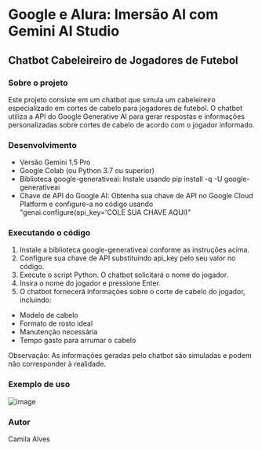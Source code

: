 # Google e Alura: Imersão AI com Gemini AI Studio

## Chatbot Cabeleireiro de Jogadores de Futebol

### Sobre o projeto
Este projeto consiste em um chatbot que simula um cabeleireiro especializado em cortes de cabelo para jogadores de futebol. O chatbot utiliza a API do Google Generative AI para gerar respostas e informações personalizadas sobre cortes de cabelo de acordo com o jogador informado.

### Desenvolvimento
* Versão Gemini 1.5 Pro
* Google Colab (ou Python 3.7 ou superior)
* Biblioteca google-generativeai: Instale usando pip install -q -U google-generativeai
* Chave de API do Google AI: Obtenha sua chave de API no Google Cloud Platform e configure-a no código usando "genai.configure(api_key='COLE SUA CHAVE AQUI)"

### Executando o código
1. Instale a biblioteca google-generativeai conforme as instruções acima.
2. Configure sua chave de API substituindo api_key pelo seu valor no código.
3. Execute o script Python. O chatbot solicitará o nome do jogador.
4. Insira o nome do jogador e pressione Enter.
5. O chatbot fornecerá informações sobre o corte de cabelo do jogador, incluindo:
* Modelo de cabelo
* Formato de rosto ideal
* Manutenção necessária
* Tempo gasto para arrumar o cabelo

Observação: As informações geradas pelo chatbot são simuladas e podem não corresponder à realidade.
### Exemplo de uso
![image](https://github.com/alvescamila87/google_AI/assets/116912821/2baa1193-7b15-48c8-9681-33b4ec8d2ded)

### Autor
Camila Alves

